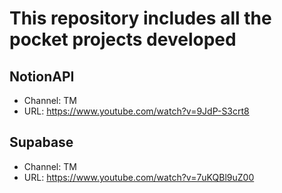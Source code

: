 # This repository includes all the pocket projects developed

## NotionAPI

- Channel: TM
- URL: https://www.youtube.com/watch?v=9JdP-S3crt8

## Supabase

- Channel: TM
- URL: https://www.youtube.com/watch?v=7uKQBl9uZ00

